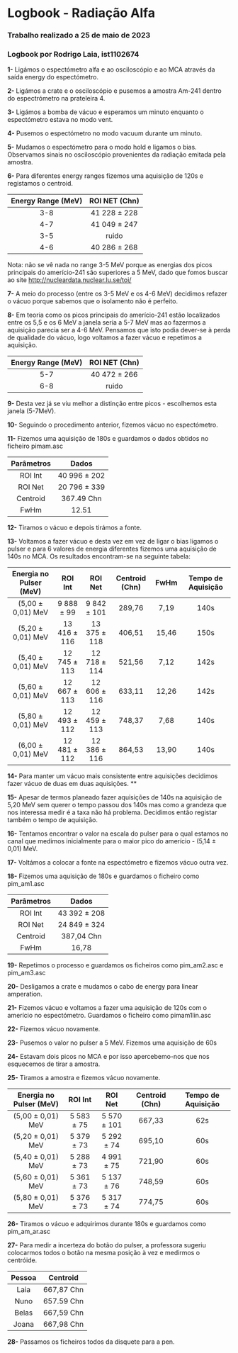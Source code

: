# Logbook - Radiação Alfa #

### Trabalho realizado a 25 de maio de 2023
### Logbook por Rodrigo Laia, ist1102674


**1-** Ligámos o espectómetro alfa e ao osciloscópio e ao MCA através da saída energy do espectómetro.

**2-** Ligámos a crate e o osciloscópio e pusemos a amostra Am-241 dentro do espectrómetro na prateleira 4.

**3-** Ligámos a bomba de vácuo e esperamos um minuto enquanto o espectómetro estava no modo vent.

**4-** Pusemos o espectómetro no modo vacuum durante um minuto.

**5-** Mudamos o espectómetro para o modo hold e ligamos o bias. Observamos sinais no osciloscópio provenientes da radiação emitada pela amostra.

**6-** Para diferentes energy ranges fizemos uma aquisição de 120s e registamos o centroid.

Energy Range (MeV)| ROI NET (Chn)
:--:|:--:
3-8| 41 228 ± 228
4-7 | 41 049 ± 247
3-5 | ruido
4-6 | 40 286 ± 268


Nota: não se vê nada no range 3-5 MeV porque as energias dos picos principais do amerício-241 são superiores a 5 MeV, dado que fomos buscar ao site http://nucleardata.nuclear.lu.se/toi/ 

**7-** A meio do processo (entre os 3-5 MeV e os 4-6 MeV) decidimos refazer o vácuo porque sabemos que o isolamento não é perfeito.

**8-** Em teoria como os picos principais do amerício-241 estão localizados entre os 5,5 e os 6 MeV a janela seria a 5-7 MeV mas ao fazermos a aquisição parecia ser a 4-6 MeV. Pensamos que isto podia dever-se à perda de qualidade do vácuo, logo voltamos a fazer vácuo e repetimos a aquisição.

Energy Range (MeV)| ROI NET (Chn)
:--:|:--:
5-7| 40 472 ± 266
6-8 | ruido

**9-** Desta vez já se viu melhor a distinção entre picos - escolhemos esta janela (5-7MeV).

**10-** Seguindo o procedimento anterior, fizemos vácuo no espectómetro.

**11-** Fizemos uma aquisição de 180s e guardamos o dados obtidos no ficheiro pimam.asc

Parâmetros | Dados 
:--:|:--:
ROI Int | 40 996 ± 202
ROI Net | 20 796 ± 339
Centroid | 367.49 Chn
FwHm | 12.51

**12-** Tiramos o vácuo e depois tirámos a fonte.

**13-** Voltamos a fazer vácuo e desta vez em vez de ligar o bias ligamos o pulser e para 6 valores de energia diferentes fizemos uma aquisição de 140s no MCA. Os resultados encontram-se na seguinte tabela:


| Energia no Pulser (MeV) | ROI Int  | ROI Net  | Centroid (Chn) | FwHm | Tempo de Aquisição |
|:---:|:---:|:---:|:---:|:---:|:---:|
|(5,00 ± 0,01) MeV| 9 888 ± 99 | 9 842 ± 101 |289,76| 7,19 |140s|
|(5,20 ± 0,01) MeV| 13 416 ± 116 | 13 375 ± 118 |  406,51 | 15,46 |150s|
|(5,40 ± 0,01) MeV| 12 745 ± 113 | 12 718 ± 114 |  521,56 | 7,12  |142s|
|(5,60 ± 0,01) MeV| 12 667 ± 113 | 12 606 ± 116 |  633,11 | 12,26 |142s|
|(5,80 ± 0,01) MeV| 12 493 ± 112 | 12 459 ± 113 |  748,37 | 7,68  |140s|
|(6,00 ± 0,01) MeV| 12 481 ± 112 | 12 386 ± 116 |  864,53 | 13,90 |140s|


**14-** Para manter um vácuo mais consistente entre aquisições decidimos fazer vácuo de duas em duas aquisições. **

**15-** Apesar de termos planeado fazer aquisições de 140s na aquisição de 5,20 MeV sem querer o tempo passou dos 140s mas como a grandeza que nos interessa medir é a taxa não há problema. Decidimos então registar também o tempo de aquisição.

**16-** Tentamos encontrar o valor na escala do pulser para o qual estamos no canal que medimos inicialmente para o maior pico do amerício - (5,14 ± 0,01) MeV.

**17-** Voltámos a colocar a fonte na espectómetro e fizemos vácuo outra vez.

**18-** Fizemos uma aquisição de 180s e guardamos o ficheiro como pim_am1.asc

Parâmetros | Dados 
:--:|:--:
ROI Int | 43 392 ± 208
ROI Net | 24 849 ± 324
Centroid | 387,04 Chn
FwHm | 16,78


**19-** Repetimos o processo e guardamos os ficheiros como pim_am2.asc e pim_am3.asc

**20-** Desligamos a crate e mudamos o cabo de energy para linear amperation.

**21-** Fizemos vácuo e voltamos a fazer uma aquisição de 120s com o amerício no espectómetro. Guardamos o ficheiro como pimam1lin.asc

**22-** Fizemos vácuo novamente.

**23-** Pusemos o valor no pulser a 5 MeV. Fizemos uma aquisição de 60s 

**24-** Estavam dois picos no MCA e por isso apercebemo-nos que nos esquecemos de tirar a amostra.

**25-** Tiramos a amostra e fizemos vácuo novamente.

| Energia no Pulser (MeV) | ROI Int  | ROI Net  | Centroid (Chn) |Tempo de Aquisição |
|:---:|:---:|:---:|:---:|:---:|
|(5,00 ± 0,01) MeV| 5 583 ± 75 | 5 570 ± 101 | 667,33| 62s|
|(5,20 ± 0,01) MeV| 5 379 ± 73 | 5 292 ± 74  | 695,10| 60s|
|(5,40 ± 0,01) MeV| 5 288 ± 73 | 4 991 ± 75  | 721,90| 60s|
|(5,60 ± 0,01) MeV| 5 361 ± 73 | 5 137 ± 76  | 748,59| 60s|
|(5,80 ± 0,01) MeV| 5 376 ± 73 | 5 317 ± 74  | 774,75| 60s|

**26-** Tiramos o vácuo e adquirimos durante 180s e guardamos como pim_am_ar.asc

**27-** Para medir a incerteza do botão do pulser, a professora sugeriu colocarmos todos o botão na mesma posição à vez e medirmos o centróide.

|Pessoa | Centroid |
|:---:|:---:|
Laia | 667,87 Chn
Nuno | 657.59 Chn
Belas | 667,59 Chn
Joana | 667,98 Chn

**28-** Passamos os ficheiros todos da disquete para a pen.




